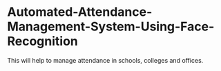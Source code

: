 # Automated-Attendance-Management-System-Using-Face-Recognition
This will help to manage attendance in schools, colleges and offices.
